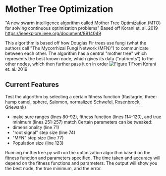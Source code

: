 # Mother Tree Optimization

"A new swarm intelligence algorithm called Mother Tree Optimization (MTO) for solving continuous optimization problems"
Based off Korani et. al. 2019
https://ieeexplore.ieee.org/document/8914049

This algorithm is based off how Douglas Fir trees use fungi (what the authors call "The Mycorrhizal Fungi Network (MFN)") to communicate between each other.
The algorithm has a central "mother tree" which represents the best known node, which gives its data ("nutrients") to the other nodes, which then further pass it on in order
![Figure 1](https://github.com/marckatz/mother-tree/assets/5956327/317f9cf6-e748-433a-b9c7-091603605b84)
From Korani et. al. 2019

## Current Features
Test the algorithm by selecting a certain fitness function (Rastagrin, three-hump camel, sphere, Salomon, normalized Schwefel, Rosenbrock, Griewank)
 - make sure ranges (lines 80-92), fitness function (lines 114-120), and true minimum (lines 251-257) match
Certain parameters can be tweaked:
 - dimensionality (line 71)
 - "root signal" step size (line 74)
 - "MFN" step size (line 77)
 - Population size (line 123)

Running mothertree.py will run the optimization algorithm based on the fitness function and parameters specified. The time taken and accuracy will depend on the fitness functions and parameters. 
The output will show you the best node, the true minimum, and the error. 
